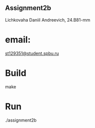 ## Assignment2b

Lichkovaha Daniil Andreevich, 24.B81-mm

# email:
st129351@student.spbu.ru

# Build

make

# Run
./assignment2b
